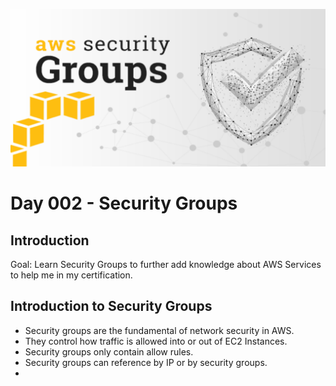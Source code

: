 ![Security-Groups](https://github.com/mfranciscojr/100-Days-Of-Cloud/blob/094037b70e2b25f9516ce67f35a092c5861543cf/images/Day003/aws_security_groups.png)

# Day 002 - Security Groups

## Introduction

Goal: Learn Security Groups to further add knowledge about AWS Services to help me in my certification.

## Introduction to Security Groups
- Security groups are the fundamental of network security in AWS.
- They control how traffic is allowed into or out of EC2 Instances.
- Security groups only contain allow rules.
- Security groups can reference by IP or by security groups.
- 